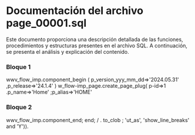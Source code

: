 # Documentación del archivo page_00001.sql

Este documento proporciona una descripción detallada de las funciones, procedimientos y estructuras presentes en el archivo SQL. A continuación, se presenta el análisis y explicación del contenido.

### Bloque 1
wwv_flow_imp.component_begin ( p_version_yyy_mm_dd=>'2024.05.31' ,p_release=>'24.1.4' ) w_flow-imp_page.create_page_plug( p-id=>1 .p_name=>'Home' ;p_alias=>'HOME'

### Bloque 2
wwv_flow_imp.component_end; end; / . to_clob ; 'ut_as', 'show_line_breaks' and 'Y')).
